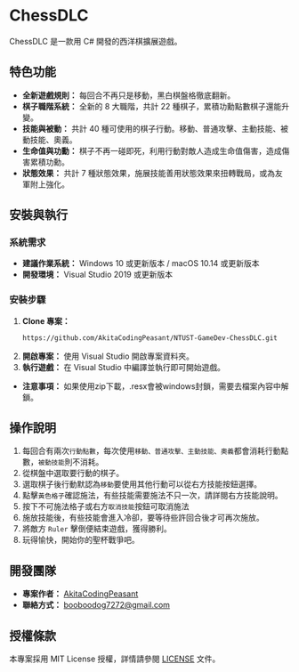 # ChessDLC

ChessDLC 是一款用 C# 開發的西洋棋擴展遊戲。

## 特色功能
- **全新遊戲規則：** 每回合不再只是移動，黑白棋盤格徹底翻新。
- **棋子職階系統：** 全新的 8 大職階，共計 22 種棋子，累積功勳點數棋子還能升變。
- **技能與被動：** 共計 40 種可使用的棋子行動。移動、普通攻擊、主動技能、被動技能、奧義。
- **生命值與功勳：** 棋子不再一碰即死，利用行動對敵人造成生命值傷害，造成傷害累積功勳。
- **狀態效果：** 共計 7 種狀態效果，施展技能善用狀態效果來扭轉戰局，或為友軍附上強化。

## 安裝與執行
### 系統需求
- **建議作業系統：** Windows 10 或更新版本 / macOS 10.14 或更新版本
- **開發環境：** Visual Studio 2019 或更新版本

### 安裝步驟
1. **Clone 專案：**
   ```bash
   https://github.com/AkitaCodingPeasant/NTUST-GameDev-ChessDLC.git
   ```
2. **開啟專案：** 使用 Visual Studio 開啟專案資料夾。
3. **執行遊戲：** 在 Visual Studio 中編譯並執行即可開始遊戲。
- **注意事項：** 如果使用zip下載，.resx會被windows封鎖，需要去檔案內容中解鎖。

## 操作說明
1. 每回合有兩次```行動點數```，每次使用```移動、普通攻擊、主動技能、奧義```都會消耗行動點數，```被動技能```則不消耗。
2. 從棋盤中選取要行動的棋子。
3. 選取棋子後行動默認為```移動```要使用其他行動可以從右方技能按鈕選擇。
4. 點擊```黃色格子```確認施法，有些技能需要施法不只一次，請詳閱右方技能說明。
5. 按下不可施法格子或右方```取消技能```按鈕可取消施法
5. 施放技能後，有些技能會進入冷卻，要等待些許回合後才可再次施放。
6. 將敵方 ```Ruler``` 擊倒便結束遊戲，獲得勝利。
7. 玩得愉快，開始你的聖杯戰爭吧。

## 開發團隊
- **專案作者：** [AkitaCodingPeasant](https://github.com/AkitaCodingPeasant)
- **聯絡方式：** booboodog7272@gmail.com

## 授權條款
本專案採用 MIT License 授權，詳情請參閱 [LICENSE](./LICENSE) 文件。
